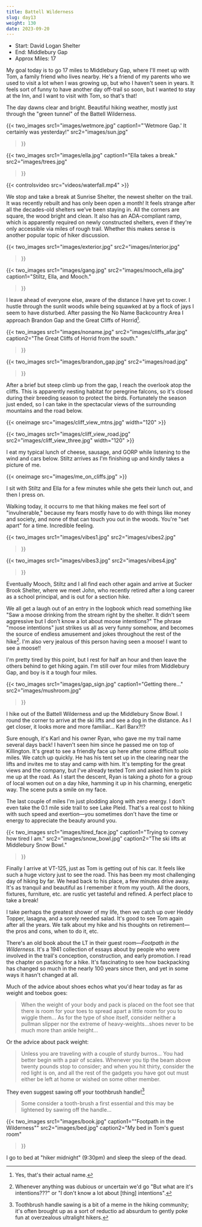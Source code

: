 ```yaml
---
title: Battell Wilderness
slug: day13
weight: 130
date: 2023-09-20
---
```


- Start: David Logan Shelter
- End: Middlebury Gap
- Approx Miles: 17

My goal today is to go 17 miles to Middlebury Gap, where I'll meet up with Tom, a family friend who lives nearby. He's a friend of my parents who we used to visit a lot when I was growing up, but who I haven't seen in years. It feels sort of funny to have another day off-trail so soon, but I wanted to stay at the Inn, and I want to visit with Tom, so that's that!

The day dawns clear and bright. Beautiful hiking weather, mostly just through the "green tunnel" of the Battell Wilderness.


{{< two_images
      src1="images/wetmore.jpg" caption1="'Wetmore Gap.' It certainly was yesterday!"
      src2="images/sun.jpg"
>}}

{{< two_images
      src1="images/ella.jpg" caption1="Ella takes a break."
      src2="images/trees.jpg"
>}}

{{< controlsvideo src="videos/waterfall.mp4" >}}

We stop and take a break at Sunrise Shelter, the newest shelter on the trail. It was recently rebuilt and has only been open a month! It feels strange after all the decades-old shelters we've been staying in. All the corners are square, the wood bright and clean. It also has an ADA-compliant ramp, which is apparently required on newly constructed shelters, even if they're only accessible via miles of rough trail. Whether this makes sense is another popular topic of hiker discussion.

{{< two_images
      src1="images/exterior.jpg"
      src2="images/interior.jpg"
>}}

{{< two_images
      src1="images/gang.jpg"
      src2="images/mooch_ella.jpg"
      caption1="Stiltz, Ella, and Mooch."
>}}

I leave ahead of everyone else, aware of the distance I have yet to cover. I hustle through the sunlit woods while being squawked at by a flock of jays I seem to have disturbed. After passing the No Name Backcountry Area I approach Brandon Gap and the Great Cliffs of Horrid[^1].

{{< two_images
      src1="images/noname.jpg"
      src2="images/cliffs_afar.jpg"
      caption2="The Great Cliffs of Horrid from the south."
>}}

{{< two_images
      src1="images/brandon_gap.jpg"
      src2="images/road.jpg"
>}}

After a brief but steep climb up from the gap, I reach the overlook atop the cliffs. This is apparently nesting habitat for peregrine falcons, so it's closed during their breeding season to protect the birds. Fortunately the season just ended, so I can take in the spectacular views of the surrounding mountains and the road below.

{{< oneimage src="images/cliff_view_mtns.jpg" width="120" >}}

{{< two_images src1="images/cliff_view_road.jpg" src2="images/cliff_view_three.jpg" width="120" >}}

I eat my typical lunch of cheese, sausage, and GORP while listening to the wind and cars below. Stiltz arrives as I'm finishing up and kindly takes a picture of me.

{{< oneimage src="images/me_on_cliffs.jpg" >}}

I sit with Stiltz and Ella for a few minutes while she gets their lunch out, and then I press on.

Walking today, it occurrs to me that hiking makes me feel sort of "invulnerable," because my fears mostly have to do with things like money and society, and none of that can touch you out in the woods. You're "set apart" for a time. Incredible feeling.

{{< two_images
      src1="images/vibes1.jpg"
      src2="images/vibes2.jpg"
>}}

{{< two_images
      src1="images/vibes3.jpg"
      src2="images/vibes4.jpg"
>}}

Eventually Mooch, Stiltz and I all find each other again and arrive at Sucker Brook Shelter, where we meet John, who recently retired after a long career as a school principal, and is out for a section hike.

We all get a laugh out of an entry in the logbook which read something like "Saw a moose drinking from the stream right by the shelter. It didn't seem aggressive but I don't know a lot about moose intentions?" The phrase "moose intentions" just strikes us all as very funny somehow, and becomes the source of endless amusement and jokes throughout the rest of the hike[^2]. I'm also very jealous of this person having seen a moose! I want to see a moose!!

I'm pretty tired by this point, but I rest for half an hour and then leave the others behind to get hiking again. I'm still over four miles from Middlebury Gap, and boy is it a tough four miles.

{{< two_images
      src1="images/gap_sign.jpg" caption1="Getting there..."
      src2="images/mushroom.jpg"
>}}

I hike out of the Battell Wilderness and up the Middlebury Snow Bowl. I round the corner to arrive at the ski lifts and see a dog in the distance. As I get closer, it looks more and more familiar... Karl Barx?!?

Sure enough, it's Karl and his owner Ryan, who gave me my trail name several days back! I haven't seen him since he passed me on top of Killington. It's great to see a friendly face up here after some difficult solo miles. We catch up quickly. He has his tent set up in the clearing near the lifts and invites me to stay and camp with him. It's tempting for the great views and the company, but I've already texted Tom and asked him to pick me up at the road. As I start the descent, Ryan is taking a photo for a group of local women out on a day hike, hamming it up in his charming, energetic way. The scene puts a smile on my face.

The last couple of miles I'm just plodding along with zero energy. I don't even take the 0.1 mile side trail to see Lake Pleid. That's a real cost to hiking with such speed and exertion—you sometimes don't have the time or energy to appreciate the beauty around you.

{{< two_images
      src1="images/tired_face.jpg" caption1="Trying to convey how tired I am."
      src2="images/snow_bowl.jpg" caption2="The ski lifts at Middlebury Snow Bowl."
>}}

Finally I arrive at VT-125, just as Tom is getting out of his car. It feels like such a huge victory just to see the road. This has been my most challenging day of hiking by far. We head back to his place, a few minutes drive away. It's as tranquil and beautiful as I remember it from my youth. All the doors, fixtures, furniture, etc. are rustic yet tasteful and refined. A perfect place to take a break!

I take perhaps the greatest shower of my life, then we catch up over Heddy Topper, lasagna, and a sorely needed salad. It's good to see Tom again after all the years. We talk about my hike and his thoughts on retirement—the pros and cons, when to do it, etc.

There's an old book about the LT in their guest room—*Footpath in the Wilderness*. It's a 1941 collection of essays about by people who were involved in the trail's conception, construction, and early promotion. I read the chapter on packing for a hike. It's fascinating to see how backpacking has changed so much in the nearly 100 years since then, and yet in some ways it hasn't changed at all.

Much of the advice about shoes echos what you'd hear today as far as weight and toebox goes:

> When the weight of your body and pack is placed on the foot see that there is room for your toes to spread apart a little room for you to wiggle them... As for the type of shoe itself, consider neither a pullman slipper nor the extreme of heavy-weights...shoes never to be much more than ankle height...

Or the advice about pack weight:

> Unless you are traveling with a couple of sturdy burros... You had better begin with a pair of scales. Whenever you tip the beam above twenty pounds stop to consider; and when you hit thirty, consider the red light is on, and all the rest of the gadgets you have got out must either be left at home or wished on some other member.

They even suggest sawing off your toothbrush handle![^3]

> Some consider a tooth-brush a first essential and this may be lightened by sawing off the handle...

{{< two_images
      src1="images/book.jpg" caption1="\"Footpath in the Wilderness\""
      src2="images/bed.jpg" caption2="My bed in Tom's guest room"
>}}

I go to bed at "hiker midnight" (9:30pm) and sleep the sleep of the dead.

[^1]: Yes, that's their actual name.
[^2]: Whenever anything was dubious or uncertain we'd go "But what are it's intentions???" or "I don't know a lot about [thing] intentions".
[^3]: Toothbrush handle sawing is a bit of a meme in the hiking community; it's often brought up as a sort of reductio ad absurdum to gently poke fun at overzealous ultralight hikers.
